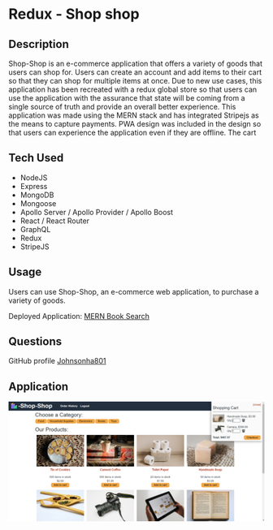 # Redux - Shop shop

## Description

Shop-Shop is an e-commerce application that offers a variety of goods that users can shop for. Users can create an account and add items to their cart so that they can shop for multiple items at once. Due to new use cases, this application has been recreated with a redux global store so that users can use the application with the assurance that state will be coming from a single source of truth and provide an overall better experience. This application was made using the MERN stack and has integrated Stripejs as the means to capture payments. PWA design was included in the design so that users can experience the application even if they are offline. The cart

## Tech Used
  * NodeJS
  * Express
  * MongoDB
  * Mongoose
  * Apollo Server / Apollo Provider / Apollo Boost
  * React / React Router
  * GraphQL
  * Redux
  * StripeJS

## Usage

Users can use Shop-Shop, an e-commerce web application, to purchase a variety of goods. 

Deployed Application: [MERN Book Search](https://guarded-shore-65880.herokuapp.com/)

## Questions

GitHub profile [Johnsonha801](https://github.com/Johnsonha801)

## Application
![Working Project Screenshot](/app.PNG)